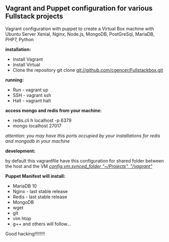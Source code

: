<h2>Vagrant and Puppet configuration for various Fullstack projects</h2>

Vagrant configuration with puppet to create a Virtual Box machine with 
Ubuntu Server Xenial, Nginx, Node.js, MongoDB, PostGreSql, MariaDB, PHP7, Python

**installation:**

* Install Vagrant
* Install Virtual
* Clone the repository git clone [git://github.com/cgencer/Fullstackbox.git](git://github.com/cgencer/FullstackBox.git)


**running:**

* Run - vagrant up<br>
* SSH - vagrant ssh<br>
* Halt - vagrant halt<br>


**access mongo and redis from your machine:**

* redis.cli h localhost -p 6379
* mongo localhost 27017

*attention: you may have this ports occupied by your installations for redis and mongodb in your machine*


**development:**

by default this vagrantfile have this configuration for shared folder between the host and the VM
*[config.vm.synced_folder "~/Projects", "/vagrant"](https://github.com/joaquimserafim/vagrant-nodejs-redis-mongodb/blob/master/Vagrantfile#L25)*



**Puppet Manifest will install:**

* MariaDB 10
* Nginx - last stable release
* Redis - last stable release
* MongoDB
* wget
* git
* vim htop
* g++
and others will follow...

Good hacking!!!!!!!!
